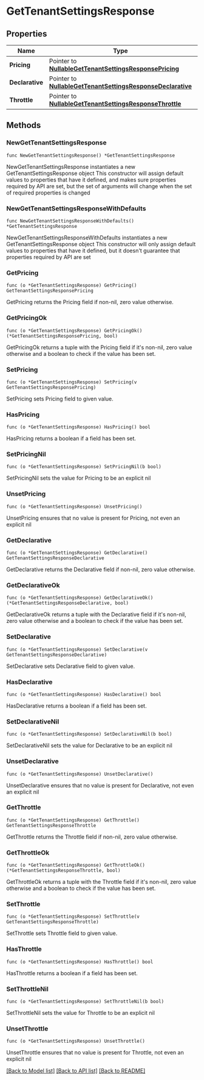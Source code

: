 # GetTenantSettingsResponse

## Properties

Name | Type | Description | Notes
------------ | ------------- | ------------- | -------------
**Pricing** | Pointer to [**NullableGetTenantSettingsResponsePricing**](GetTenantSettingsResponsePricing.md) |  | [optional] 
**Declarative** | Pointer to [**NullableGetTenantSettingsResponseDeclarative**](GetTenantSettingsResponseDeclarative.md) |  | [optional] 
**Throttle** | Pointer to [**NullableGetTenantSettingsResponseThrottle**](GetTenantSettingsResponseThrottle.md) |  | [optional] 

## Methods

### NewGetTenantSettingsResponse

`func NewGetTenantSettingsResponse() *GetTenantSettingsResponse`

NewGetTenantSettingsResponse instantiates a new GetTenantSettingsResponse object
This constructor will assign default values to properties that have it defined,
and makes sure properties required by API are set, but the set of arguments
will change when the set of required properties is changed

### NewGetTenantSettingsResponseWithDefaults

`func NewGetTenantSettingsResponseWithDefaults() *GetTenantSettingsResponse`

NewGetTenantSettingsResponseWithDefaults instantiates a new GetTenantSettingsResponse object
This constructor will only assign default values to properties that have it defined,
but it doesn't guarantee that properties required by API are set

### GetPricing

`func (o *GetTenantSettingsResponse) GetPricing() GetTenantSettingsResponsePricing`

GetPricing returns the Pricing field if non-nil, zero value otherwise.

### GetPricingOk

`func (o *GetTenantSettingsResponse) GetPricingOk() (*GetTenantSettingsResponsePricing, bool)`

GetPricingOk returns a tuple with the Pricing field if it's non-nil, zero value otherwise
and a boolean to check if the value has been set.

### SetPricing

`func (o *GetTenantSettingsResponse) SetPricing(v GetTenantSettingsResponsePricing)`

SetPricing sets Pricing field to given value.

### HasPricing

`func (o *GetTenantSettingsResponse) HasPricing() bool`

HasPricing returns a boolean if a field has been set.

### SetPricingNil

`func (o *GetTenantSettingsResponse) SetPricingNil(b bool)`

 SetPricingNil sets the value for Pricing to be an explicit nil

### UnsetPricing
`func (o *GetTenantSettingsResponse) UnsetPricing()`

UnsetPricing ensures that no value is present for Pricing, not even an explicit nil
### GetDeclarative

`func (o *GetTenantSettingsResponse) GetDeclarative() GetTenantSettingsResponseDeclarative`

GetDeclarative returns the Declarative field if non-nil, zero value otherwise.

### GetDeclarativeOk

`func (o *GetTenantSettingsResponse) GetDeclarativeOk() (*GetTenantSettingsResponseDeclarative, bool)`

GetDeclarativeOk returns a tuple with the Declarative field if it's non-nil, zero value otherwise
and a boolean to check if the value has been set.

### SetDeclarative

`func (o *GetTenantSettingsResponse) SetDeclarative(v GetTenantSettingsResponseDeclarative)`

SetDeclarative sets Declarative field to given value.

### HasDeclarative

`func (o *GetTenantSettingsResponse) HasDeclarative() bool`

HasDeclarative returns a boolean if a field has been set.

### SetDeclarativeNil

`func (o *GetTenantSettingsResponse) SetDeclarativeNil(b bool)`

 SetDeclarativeNil sets the value for Declarative to be an explicit nil

### UnsetDeclarative
`func (o *GetTenantSettingsResponse) UnsetDeclarative()`

UnsetDeclarative ensures that no value is present for Declarative, not even an explicit nil
### GetThrottle

`func (o *GetTenantSettingsResponse) GetThrottle() GetTenantSettingsResponseThrottle`

GetThrottle returns the Throttle field if non-nil, zero value otherwise.

### GetThrottleOk

`func (o *GetTenantSettingsResponse) GetThrottleOk() (*GetTenantSettingsResponseThrottle, bool)`

GetThrottleOk returns a tuple with the Throttle field if it's non-nil, zero value otherwise
and a boolean to check if the value has been set.

### SetThrottle

`func (o *GetTenantSettingsResponse) SetThrottle(v GetTenantSettingsResponseThrottle)`

SetThrottle sets Throttle field to given value.

### HasThrottle

`func (o *GetTenantSettingsResponse) HasThrottle() bool`

HasThrottle returns a boolean if a field has been set.

### SetThrottleNil

`func (o *GetTenantSettingsResponse) SetThrottleNil(b bool)`

 SetThrottleNil sets the value for Throttle to be an explicit nil

### UnsetThrottle
`func (o *GetTenantSettingsResponse) UnsetThrottle()`

UnsetThrottle ensures that no value is present for Throttle, not even an explicit nil

[[Back to Model list]](../README.md#documentation-for-models) [[Back to API list]](../README.md#documentation-for-api-endpoints) [[Back to README]](../README.md)


